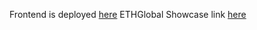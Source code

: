 Frontend is deployed [here](https://tulip-movie.herokuapp.com/)
ETHGlobal Showcase link [here](https://showcase.ethglobal.com/roadtoweb3/tulip)
